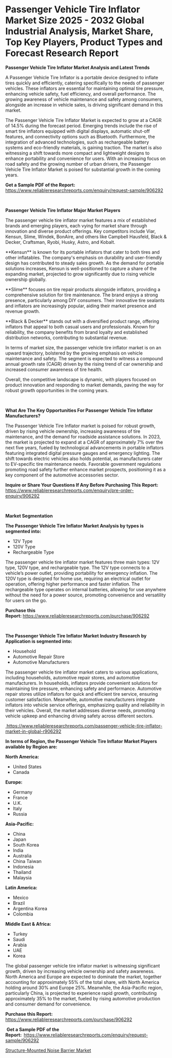 <p><h1>Passenger Vehicle Tire Inflator Market Size 2025 - 2032 Global Industrial Analysis, Market Share, Top Key Players, Product Types and Forecast Research Report</h1></p><p><strong>Passenger Vehicle Tire Inflator Market Analysis and Latest Trends</strong></p>
<p><p>A Passenger Vehicle Tire Inflator is a portable device designed to inflate tires quickly and efficiently, catering specifically to the needs of passenger vehicles. These inflators are essential for maintaining optimal tire pressure, enhancing vehicle safety, fuel efficiency, and overall performance. The growing awareness of vehicle maintenance and safety among consumers, alongside an increase in vehicle sales, is driving significant demand in this market.</p><p>The Passenger Vehicle Tire Inflator Market is expected to grow at a CAGR of 14.5% during the forecast period. Emerging trends include the rise of smart tire inflators equipped with digital displays, automatic shut-off features, and connectivity options such as Bluetooth. Furthermore, the integration of advanced technologies, such as rechargeable battery systems and eco-friendly materials, is gaining traction. The market is also witnessing a shift towards more compact and lightweight designs to enhance portability and convenience for users. With an increasing focus on road safety and the growing number of urban drivers, the Passenger Vehicle Tire Inflator Market is poised for substantial growth in the coming years.</p></p>
<p><strong>Get a Sample PDF of the Report:&nbsp;</strong> <a href="https://www.reliableresearchreports.com/enquiry/request-sample/906292?utm_campaign=3110&utm_medium=2&utm_source=Github&utm_content=ia&utm_term=21032025&utm_id=passenger-vehicle-tire-inflator">https://www.reliableresearchreports.com/enquiry/request-sample/906292</a></p>
<p>&nbsp;</p>
<p><strong>Passenger Vehicle Tire Inflator Major Market Players</strong></p>
<p><p>The passenger vehicle tire inflator market features a mix of established brands and emerging players, each vying for market share through innovation and diverse product offerings. Key competitors include Viar, Kensun, Slime, Windek, BonAire, and others like Campbell Hausfeld, Black & Decker, Craftsman, Ryobi, Husky, Astro, and Kobalt.</p><p>**Kensun** is known for its portable inflators that cater to both tires and other inflatables. The company's emphasis on durability and user-friendly design has contributed to steady sales growth. As the demand for portable solutions increases, Kensun is well-positioned to capture a share of the expanding market, projected to grow significantly due to rising vehicle ownership globally.</p><p>**Slime** focuses on tire repair products alongside inflators, providing a comprehensive solution for tire maintenance. The brand enjoys a strong presence, particularly among DIY consumers. Their innovative tire sealants and inflators are increasingly popular, aiding their market presence and revenue growth.</p><p>**Black & Decker** stands out with a diversified product range, offering inflators that appeal to both casual users and professionals. Known for reliability, the company benefits from brand loyalty and established distribution networks, contributing to substantial revenue.</p><p>In terms of market size, the passenger vehicle tire inflator market is on an upward trajectory, bolstered by the growing emphasis on vehicle maintenance and safety. The segment is expected to witness a compound annual growth rate (CAGR) driven by the rising trend of car ownership and increased consumer awareness of tire health.</p><p>Overall, the competitive landscape is dynamic, with players focused on product innovation and responding to market demands, paving the way for robust growth opportunities in the coming years.</p></p>
<p>&nbsp;</p>
<p><strong>What Are The Key Opportunities For Passenger Vehicle Tire Inflator Manufacturers?</strong></p>
<p><p>The Passenger Vehicle Tire Inflator market is poised for robust growth, driven by rising vehicle ownership, increasing awareness of tire maintenance, and the demand for roadside assistance solutions. In 2023, the market is projected to expand at a CAGR of approximately 7% over the next five years, fueled by technological advancements in portable inflators featuring integrated digital pressure gauges and emergency lighting. The shift towards electric vehicles also holds potential, as manufacturers cater to EV-specific tire maintenance needs. Favorable government regulations promoting road safety further enhance market prospects, positioning it as a key component of the automotive accessories sector.</p></p>
<p><strong>Inquire or Share Your Questions If Any Before Purchasing This Report:</strong> <a href="https://www.reliableresearchreports.com/enquiry/pre-order-enquiry/906292?utm_campaign=3110&utm_medium=2&utm_source=Github&utm_content=ia&utm_term=21032025&utm_id=passenger-vehicle-tire-inflator">https://www.reliableresearchreports.com/enquiry/pre-order-enquiry/906292</a></p>
<p>&nbsp;</p>
<p><strong>Market Segmentation</strong></p>
<p><strong>The Passenger Vehicle Tire Inflator Market Analysis by types is segmented into:</strong></p>
<p><ul><li>12V Type</li><li>120V Type</li><li>Rechargeable Type</li></ul></p>
<p><p>The passenger vehicle tire inflator market features three main types: 12V type, 120V type, and rechargeable type. The 12V type connects to a vehicle’s power outlet, providing portability for emergency inflation. The 120V type is designed for home use, requiring an electrical outlet for operation, offering higher performance and faster inflation. The rechargeable type operates on internal batteries, allowing for use anywhere without the need for a power source, promoting convenience and versatility for users on the go.</p></p>
<p><strong>Purchase this Report:&nbsp;</strong><a href="https://www.reliableresearchreports.com/purchase/906292?utm_campaign=3110&utm_medium=2&utm_source=Github&utm_content=ia&utm_term=21032025&utm_id=passenger-vehicle-tire-inflator">https://www.reliableresearchreports.com/purchase/906292</a></p>
<p>&nbsp;</p>
<p><strong>The Passenger Vehicle Tire Inflator Market Industry Research by Application is segmented into:</strong></p>
<p><ul><li>Household</li><li>Automotive Repair Store</li><li>Automotive Manufacturers</li></ul></p>
<p><p>The passenger vehicle tire inflator market caters to various applications, including households, automotive repair stores, and automotive manufacturers. In households, inflators provide convenient solutions for maintaining tire pressure, enhancing safety and performance. Automotive repair stores utilize inflators for quick and efficient tire service, ensuring customer satisfaction. Meanwhile, automotive manufacturers integrate inflators into vehicle service offerings, emphasizing quality and reliability in their vehicles. Overall, the market addresses diverse needs, promoting vehicle upkeep and enhancing driving safety across different sectors.</p></p>
<p><a href="https://www.reliableresearchreports.com/passenger-vehicle-tire-inflator-market-in-global-r906292?utm_campaign=3110&utm_medium=2&utm_source=Github&utm_content=ia&utm_term=21032025&utm_id=passenger-vehicle-tire-inflator">&nbsp;https://www.reliableresearchreports.com/passenger-vehicle-tire-inflator-market-in-global-r906292</a></p>
<p><strong>In terms of Region, the Passenger Vehicle Tire Inflator Market Players available by Region are:</strong></p>
<p>
    <p> <strong> North America: </strong>
        <ul>
            <li>United States</li>
            <li>Canada</li>
        </ul>
        </p> 
    <p> <strong> Europe: </strong>
        <ul>
            <li>Germany</li>
            <li>France</li>
            <li>U.K.</li>
            <li>Italy</li>
            <li>Russia</li>
        </ul>
        </p> 
    <p> <strong> Asia-Pacific: </strong>
        <ul>
            <li>China</li>
            <li>Japan</li>
            <li>South Korea</li>
            <li>India</li>
            <li>Australia</li>
            <li>China Taiwan</li>
            <li>Indonesia</li>
            <li>Thailand</li>
            <li>Malaysia</li>
        </ul>
        </p> 
    <p> <strong> Latin America: </strong>
        <ul>
            <li>Mexico</li>
            <li>Brazil</li>
            <li>Argentina Korea</li>
            <li>Colombia</li>
        </ul>
        </p> 
    <p> <strong> Middle East & Africa: </strong>
        <ul>
            <li>Turkey</li>
            <li>Saudi</li>
            <li>Arabia</li>
            <li>UAE</li>
            <li>Korea</li>
        </ul>
    </p>
    </p>
<p><p>The global passenger vehicle tire inflator market is witnessing significant growth, driven by increasing vehicle ownership and safety awareness. North America and Europe are expected to dominate the market, together accounting for approximately 55% of the total share, with North America holding around 30% and Europe 25%. Meanwhile, the Asia-Pacific region, particularly China, is projected to experience rapid growth, contributing approximately 35% to the market, fueled by rising automotive production and consumer demand for convenience.</p></p>
<p><strong>Purchase this Report: </strong><a href="https://www.reliableresearchreports.com/purchase/906292?utm_campaign=3110&utm_medium=2&utm_source=Github&utm_content=ia&utm_term=21032025&utm_id=passenger-vehicle-tire-inflator">https://www.reliableresearchreports.com/purchase/906292</a></p>
<p>&nbsp;<strong>Get a Sample PDF of the Report:&nbsp;&nbsp;</strong><a href="https://www.reliableresearchreports.com/enquiry/request-sample/906292?utm_campaign=3110&utm_medium=2&utm_source=Github&utm_content=ia&utm_term=21032025&utm_id=passenger-vehicle-tire-inflator">https://www.reliableresearchreports.com/enquiry/request-sample/906292</a></p>
<p><strong></strong></p>
<p><p><a href="https://github.com/doljanzwald/Market-Research-Report-List-1/blob/main/structure-mounted-noise-barrier-market.md?utm_campaign=3110&utm_medium=2&utm_source=Github&utm_content=ia&utm_term=21032025&utm_id=passenger-vehicle-tire-inflator">Structure-Mounted Noise Barrier Market</a></p></p>